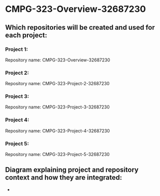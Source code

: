 # CMPG-323-Overview-32687230

## Which repositories will be created and used for each project:
### Project 1:
Repository name: CMPG-323-Overview-32687230
### Project 2:
Repository name: CMPG-323-Project-2-32687230
### Project 3:
Repository name: CMPG-323-Project-3-32687230
### Project 4:
Repository name: CMPG-323-Project-4-32687230
### Project 5:
Repository name: CMPG-323-Project-5-32687230

## Diagram explaining project and repository context and how they are integrated:
-

